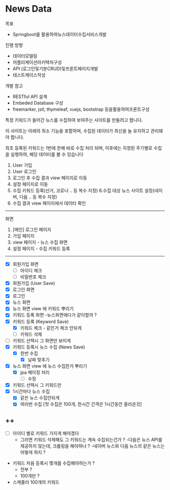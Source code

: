# News Data

목표

- Springboot를 활용하여뉴스데이터수집서비스개발

진행 방향

- 데이터모델링
- 어플리케이션아키텍처구성
- API (로그인및기본CRUD)및프론트페이지개발
- 테스트케이스작성

개발 참고

- RESTful API 설계
- Embeded Database 구성
- freemarker, jstl, thymeleaf, vuejs, bootstrap 등을활용하여프론트구성

특정 키워드가 들어간 뉴스를 수집하여 보여주는 사이트를 만들려고 합니다.

이 사이트는 아래의 최소 기능을 포함하며, 수집된 데이터가 최신을 늘 유지하고 관리돼야 합니다.

최초 등록된 키워드는 1번에 한해 바로 수집 처리 되며, 이후에는 지정된 주기별로 수집을 실행하여, 해당 데이터를 볼 수 있습니다

1. User 가입
2. User 로그인
3. 로그인 후 수집 결과 view 페이지로 이동
4. 설정 페이지로 이동
5. 수집 키워드 등록(선거, 코로나 .. 등 복수 지정)
   6.수집 대상 뉴스 사이트 설정(네이버, 다음 .. 등 복수 지정)
7. 수집 결과 view 페이지에서 데이터 확인

---
화면

1. [메인] 로그인 페이지
2. 가입 페이지
3. view 페이지 - 뉴스 수집 화면
4. 설정 페이지 - 수집 키워드 등록

---

- [x] 회원가입 화면
    - [ ] 아이디 체크
    - [ ] 비밀번호 체크
- [x] 회원가입 (User Save)
- [x] 로그인 화면
- [x] 로그인
- [x] 뉴스 화면
- [x] 뉴스 화면 view 에 키워드 뿌리기
- [x] 키워드 등록 화면 -뉴스화면에다가 같이할까 ?
- [x] 키워드 등록 (Keyword Save)
    - [x] 키워드 체크 - 같은거 체크 안되게
    - [ ] 키워드 삭제
- [ ] 키워드 선택시 그 화면만 보이게
- [x] 키워드 등록시 뉴스 수집 (News Save)
    -  [x] 한번 수집
        - [x] 날짜 맞추기
- [x] 뉴스 화면 view 에 뉴스 수집한거 뿌리기
    - [x] jpa 페이징 처리
        - [ ] 수정
- [x] 키워드 선택시 그 키워드만
- [x] 1시간마다 뉴스 수집
    - [x] 같은 뉴스 수집안되게
    - [x] 여러번 수집 [첫 수집은 100개, 한시간 간격은 1시간동안 올라온것]

## ++

- [ ] 아이디 별로 키워드 가지게 해야겠다
    - 그러면 키워드 삭제해도 그 키워드는 계속 수집되는건가 ? -다음은 뉴스 API를 제공하지 않는데, 크롤링을 해야하나 ? -네이버 뉴스와 다음 뉴스의 같은 뉴스는 어떻게 하지 ?
- 키워드 처음 등록시 몇개를 수집해야하는가 ?
    - 전부 ?
    - 100개만 ?
- 스케줄러 100개의 키워드
